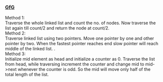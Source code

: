 ### [GfG](https://www.geeksforgeeks.org/write-a-c-function-to-print-the-middle-of-the-linked-list/)  
Method 1:   
Traverse the whole linked list and count the no. of nodes. Now traverse the list again till count/2 and return the node at count/2.     
Method 2:   
Traverse linked list using two pointers. Move one pointer by one and other pointer by two. When the fastest pointer reaches end slow pointer will reach middle of the linked list.
 .    
 Method 3:   
Initialize mid element as head and initialize a counter as 0. Traverse the list from head, while traversing increment the counter and change mid to mid->next whenever the counter is odd. So the mid will move only half of the total length of the list. 
